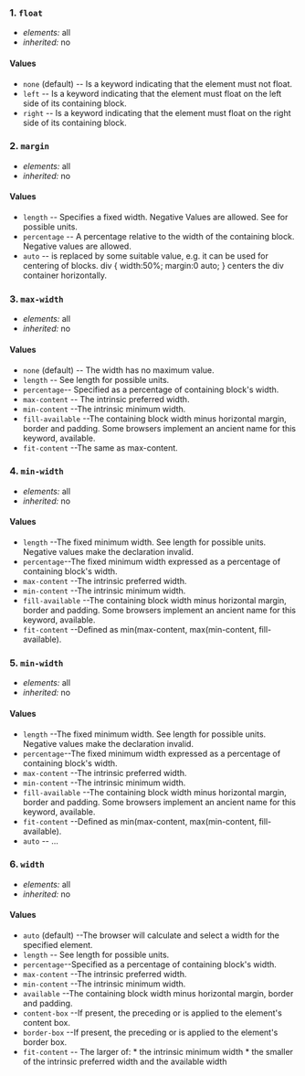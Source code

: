 ### 1. `float`

* *elements:* all
* *inherited:* no

#### Values

* `none` (default) -- Is a keyword indicating that the element must not float.
* `left` -- Is a keyword indicating that the element must float on the left side of its containing block.
* `right` -- Is a keyword indicating that the element must float on the right side of its containing block.

### 2. `margin`

* *elements:* all
* *inherited:* no

#### Values

* `length` -- Specifies a fixed width. Negative Values are allowed. See for <length> possible units.
* `percentage` -- A percentage relative to the width of the containing block. Negative values are allowed.
* `auto` --  is replaced by some suitable value, e.g. it can be used for centering of blocks.
div { width:50%;  margin:0 auto; } centers the div container horizontally.

### 3. `max-width`

* *elements:* all
* *inherited:* no

#### Values


* `none` (default) -- The width has no maximum value.
* `length` -- See length for possible units.
* `percentage`-- Specified as a percentage of containing block's width.
* `max-content` -- The intrinsic preferred width.
* `min-content` --The intrinsic minimum width.
* `fill-available` --The containing block width minus horizontal margin, border and padding. Some browsers implement an ancient name for this keyword, available.
* `fit-content` --The same as max-content.

### 4. `min-width`

* *elements:* all
* *inherited:* no

#### Values


* `length` --The fixed minimum width. See length for possible units. Negative values make the declaration invalid.
* `percentage`--The fixed minimum width expressed as a percentage of containing block's width. 
* `max-content` --The intrinsic preferred width.
* `min-content` --The intrinsic minimum width.
* `fill-available` --The containing block width minus horizontal margin, border and padding. Some browsers implement an ancient name for this keyword, available.
* `fit-content` --Defined as min(max-content, max(min-content, fill-available).

### 5. `min-width`

* *elements:* all
* *inherited:* no

#### Values


* `length` --The fixed minimum width. See length for possible units. Negative values make the declaration invalid.
* `percentage`--The fixed minimum width expressed as a percentage of containing block's width. 
* `max-content` --The intrinsic preferred width.
* `min-content` --The intrinsic minimum width.
* `fill-available` --The containing block width minus horizontal margin, border and padding. Some browsers implement an ancient name for this keyword, available.
* `fit-content` --Defined as min(max-content, max(min-content, fill-available).
* `auto` -- ...

### 6. `width`

* *elements:* all
* *inherited:* no

#### Values

* `auto` (default) --The browser will calculate and select a width for the specified element.
* `length` -- See length for possible units. 
* `percentage`--Specified as a percentage of containing block's width.
* `max-content` --The intrinsic preferred width.
* `min-content` --The intrinsic minimum width.
* `available` --The containing block width minus horizontal margin, border and padding.
* `content-box` --If present, the preceding <length> or <percentage> is applied to the element's content box.
* `border-box` --If present, the preceding <length> or <percentage> is applied to the element's border box.
* `fit-content` -- The larger of:
                    *  the intrinsic minimum width
                    *  the smaller of the intrinsic preferred width and the available width


